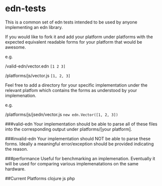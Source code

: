 edn-tests
=========

This is a common set of edn tests intended to be used by anyone implementing an edn library. 

If you would like to fork it and add your platform under platforms with the expected equivalent readable forms for your platform that would be awesome. 

e.g.

/valid-edn/vector.edn `[1 2 3]`

/platforms/js/vector.js `[1, 2, 3]`  

Feel free to add a directory for your specific implementation under the relevant platfom which contains the forms as understood by your implemenation. 

e.g.

/platforms/js/jsedn/vector.js `new edn.Vector([1, 2, 3])`


###valid-edn
Your implementation should be able to parse all of these files into the corresponding output under platforms/[your platform].

###invalid-edn
Your implementation should NOT be able to parse these forms. Ideally a meaningful error/exception should be provided indicating the reason. 

###performance
Useful for benchmarking an implemenation. Eventually it will be used for comparing various implemenatations on the same hardware.

##Current Platforms
clojure
js
php

